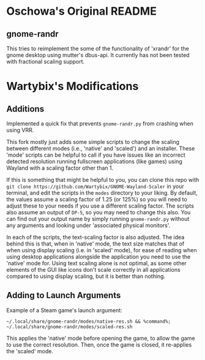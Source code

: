 # Oschowa's Original README
## gnome-randr

This tries to reimplement the some of the functionality of 'xrandr' for the gnome desktop using mutter's dbus-api.
It currently has not been tested with fractional scaling support.

# Wartybix's Modifications
## Additions

Implemented a quick fix that prevents `gnome-randr.py` from crashing when using
VRR.

This fork mostly just adds some simple scripts to change the scaling between different
modes (i.e., 'native' and 'scaled') and an installer. These 'mode' scripts can 
be helpful to call if you have issues like an incorrect detected resolution 
running fullscreen applications (like games) using Wayland with a scaling factor 
other than 1.

If this is something that might be helpful to you, you can clone this repo with
`git clone https://github.com/Wartybix/GNOME-Wayland-Scaler` in your terminal,
and edit the scripts in the `modes` directory to your liking. By default, the
values assume a scaling factor of 1.25 (or 125%) so you will need to adjust
these to your needs if you use a different scaling factor. The scripts also
assume an output of `DP-5`, so you may need to change this also. You can find
out your output name by simply running `gnome-randr.py` without any arguments 
and looking under 'associated physical monitors'.

In each of the scripts, the text-scaling factor is also adjusted. The idea
behind this is that, when in 'native' mode, the text size matches that of when
using display scaling (i.e. in 'scaled' mode), for ease of reading when using
desktop applications alongside the application you need to use the 'native' mode
for. Using text scaling alone is not optimal, as some other elements of the GUI
like icons don't scale correctly in all applications compared to using display scaling, but
it is better than nothing.

## Adding to Launch Arguments

Example of a Steam game's launch argument:
```
~/.local/share/gnome-randr/modes/native-res.sh && %command%; ~/.local/share/gnome-randr/modes/scaled-res.sh
```

This applies the 'native' mode before opening the game, to allow the game to use
the correct resolution. Then, once the game is closed, it re-applies the 
'scaled' mode.
